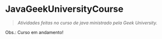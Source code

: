 # JavaGeekUniversityCourse

> *Atividades feitas no curso de java ministrado pela Geek University.* 


Obs.: Curso em andamento!
